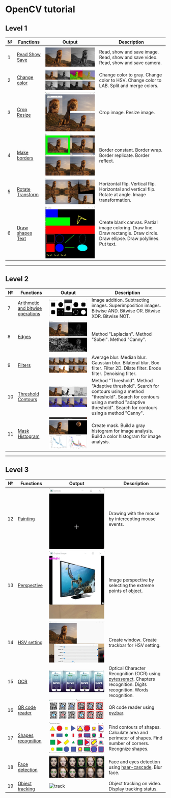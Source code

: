 # OpenCV tutorial

## Level 1
№ | Functions | Output | Description
--|-----------|--------|------------
1 | [Read Show Save](https://github.com/Alekselion/opencv-tutorial/blob/master/1_read_show_save.py) | ![show](https://github.com/Alekselion/opencv-tutorial/blob/master/illustrations/1_show.jpg) | Read, show and save image. Read, show and save video. Read, show and save camera.
2 | [Change color](https://github.com/Alekselion/opencv-tutorial/blob/master/2_colors.py) | ![colors](https://github.com/Alekselion/opencv-tutorial/blob/master/illustrations/2_colors.jpg) | Change color to gray. Change color to HSV. Change color to LAB. Split and merge colors.
3 | [Crop Resize](https://github.com/Alekselion/opencv-tutorial/blob/master/3_crop_resize.py) | ![crop](https://github.com/Alekselion/opencv-tutorial/blob/master/illustrations/3_crop_resize.jpg) | Сrop image. Resize image.
4 | [Make borders](https://github.com/Alekselion/opencv-tutorial/blob/master/4_borders.py) | ![borders](https://github.com/Alekselion/opencv-tutorial/blob/master/illustrations/4_borders.jpg) | Border constant. Border wrap. Border replicate. Border reflect.
5 | [Rotate Transform](https://github.com/Alekselion/opencv-tutorial/blob/master/5_rotate_transform.py) | ![rotate](https://github.com/Alekselion/opencv-tutorial/blob/master/illustrations/5_rotate_transform.jpg) | Horizontal flip. Vertical flip. Horizontal and vertical flip. Rotate at angle. Image transformation.
6 | [Draw shapes Text](https://github.com/Alekselion/opencv-tutorial/blob/master/6_shapes_text.py) | ![draw shapes](https://github.com/Alekselion/opencv-tutorial/blob/master/illustrations/6_shapes.jpg) | Create blank canvas. Partial image coloring. Draw line. Draw rectangle. Draw circle. Draw ellipse. Draw polylines. Put text.

-----

## Level 2
№ | Functions | Output | Description
--|-----------|--------|------------
7 | [Arithmetic and bitwise operations](https://github.com/Alekselion/opencv-tutorial/blob/master/7_operations.py) | ![operation](https://github.com/Alekselion/opencv-tutorial/blob/master/illustrations/7_operations.jpg) | Image addition. Subtracting images. Superimposition images. Bitwise AND. Bitwise OR. Bitwise XOR. Bitwise NOT.
8 | [Edges](https://github.com/Alekselion/opencv-tutorial/blob/master/8_edges.py) | ![edges](https://github.com/Alekselion/opencv-tutorial/blob/master/illustrations/8_edges.jpg) | Method "Laplacian". Method "Sobel". Method "Canny".
9 | [Filters](https://github.com/Alekselion/opencv-tutorial/blob/master/9_filters.py) | ![filters](https://github.com/Alekselion/opencv-tutorial/blob/master/illustrations/9_filters.jpg) | Average blur. Median blur. Gaussian blur. Bilateral blur. Box filter. Filter 2D. Dilate filter. Erode filter. Denoising filter.
10 | [Threshold Contours](https://github.com/Alekselion/opencv-tutorial/blob/master/10_threshold_contours.py) | ![contours](https://github.com/Alekselion/opencv-tutorial/blob/master/illustrations/10_contours.jpg) | Method "Threshold". Method "Adaptive threshold". Search for contours using a method "threshold". Search for contours using a method "adaptive threshold". Search for contours using a method "Canny".
11 | [Mask Histogram](https://github.com/Alekselion/opencv-tutorial/blob/master/11_mask_histogram.py) | ![histogram](https://github.com/Alekselion/opencv-tutorial/blob/master/illustrations/11_histogram.jpg) | Create mask. Build a gray histogram for image analysis. Build a color histogram for image analysis.

-----

## Level 3
№  | Functions | Output | Description
---|-----------|--------|------------
12 | [Painting](https://github.com/Alekselion/opencv-tutorial/blob/master/12_painting.py) | ![paint](https://github.com/Alekselion/opencv-tutorial/blob/master/illustrations/12_paint.gif) | Drawing with the mouse by intercepting mouse events.
13 | [Perspective](https://github.com/Alekselion/opencv-tutorial/blob/master/13_perspective.py) | ![perspective](https://github.com/Alekselion/opencv-tutorial/blob/master/illustrations/13_perspective.gif) | Image perspective by selecting the extreme points of object.
14 | [HSV setting](https://github.com/Alekselion/opencv-tutorial/blob/master/14_HSV.py) | ![hsv](https://github.com/Alekselion/opencv-tutorial/blob/master/illustrations/14_hsv.gif) | Create window. Create trackbar for HSV setting.
15 | [OCR](https://github.com/Alekselion/opencv-tutorial/blob/master/15_OCR.py) | ![ocr](https://github.com/Alekselion/opencv-tutorial/blob/master/illustrations/15_ocr.jpg) | Optical Character Recognition (OCR) using [pytesseract](https://pypi.org/project/pytesseract/). Chapters recognition. Digits recognition. Words recognition.
16 | [QR code reader](https://github.com/Alekselion/opencv-tutorial/blob/master/16_qr-code_reader.py) | ![qr](https://github.com/Alekselion/opencv-tutorial/blob/master/illustrations/16_qr.jpg) | QR code reader using [pyzbar](https://pypi.org/project/pyzbar/).
17 | [Shapes recognition](https://github.com/Alekselion/opencv-tutorial/blob/master/17_shapes_recognition.py) | ![shapes](https://github.com/Alekselion/opencv-tutorial/blob/master/illustrations/17_shapes.jpg) | Find contours of shapes. Calculate area and perimeter of shapes. Find number of corners. Recognize shapes.
18 | [Face detection](https://github.com/Alekselion/opencv-tutorial/blob/master/18_face_detection.py) | ![face](https://github.com/Alekselion/opencv-tutorial/blob/master/illustrations/18_faces.jpg) | Face and eyes detection using [haar-cascade](https://github.com/anaustinbeing/haar-cascade-files). Blur face.
19 | [Object tracking](https://github.com/Alekselion/opencv-tutorial/blob/master/19_object_tracking.py) | ![track](https://github.com/Alekselion/opencv-tutorial/blob/master/illustrations/19_track.gif) | Object tracking on video. Display tracking status. 
